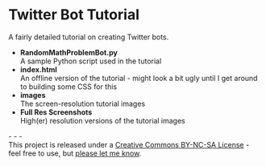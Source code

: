 Twitter Bot Tutorial
==================

A fairly detailed tutorial on creating Twitter bots.

* **RandomMathProblemBot.py**  
A sample Python script used in the tutorial
* **index.html**  
An offline version of the tutorial - might look a bit ugly until I get around to building some CSS for this
* **images**  
The screen-resolution tutorial images
* **Full Res Screenshots**  
High(er) resolution versions of the tutorial images
  
\- \- \-  
This project is released under a [Creative Commons BY-NC-SA License](http://creativecommons.org/licenses/by-nc-sa/3.0/) - feel free to use, but [please let me know](mailto:mail@jeffreythompson.org).
